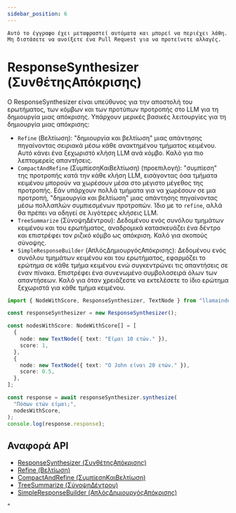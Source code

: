 ```yaml
---
sidebar_position: 6
---
```


`Αυτό το έγγραφο έχει μεταφραστεί αυτόματα και μπορεί να περιέχει λάθη. Μη διστάσετε να ανοίξετε ένα Pull Request για να προτείνετε αλλαγές.`

# ResponseSynthesizer (ΣυνθέτηςΑπόκρισης)

Ο ResponseSynthesizer είναι υπεύθυνος για την αποστολή του ερωτήματος, των κόμβων και των προτύπων προτροπής στο LLM για τη δημιουργία μιας απόκρισης. Υπάρχουν μερικές βασικές λειτουργίες για τη δημιουργία μιας απόκρισης:

- `Refine` (Βελτίωση): "δημιουργία και βελτίωση" μιας απάντησης πηγαίνοντας σειριακά μέσω κάθε ανακτημένου τμήματος κειμένου. Αυτό κάνει ένα ξεχωριστό κλήση LLM ανά κόμβο. Καλό για πιο λεπτομερείς απαντήσεις.
- `CompactAndRefine` (ΣυμπίεσηΚαιΒελτίωση) (προεπιλογή): "συμπίεση" της προτροπής κατά την κάθε κλήση LLM, εισάγοντας όσα τμήματα κειμένου μπορούν να χωρέσουν μέσα στο μέγιστο μέγεθος της προτροπής. Εάν υπάρχουν πολλά τμήματα για να χωρέσουν σε μια προτροπή, "δημιουργία και βελτίωση" μιας απάντησης πηγαίνοντας μέσω πολλαπλών συμπιεσμένων προτροπών. Ίδιο με το `refine`, αλλά θα πρέπει να οδηγεί σε λιγότερες κλήσεις LLM.
- `TreeSummarize` (ΣύνοψηΔέντρου): Δεδομένου ενός συνόλου τμημάτων κειμένου και του ερωτήματος, αναδρομικά κατασκευάζει ένα δέντρο και επιστρέφει τον ριζικό κόμβο ως απόκριση. Καλό για σκοπούς σύνοψης.
- `SimpleResponseBuilder` (ΑπλόςΔημιουργόςΑπόκρισης): Δεδομένου ενός συνόλου τμημάτων κειμένου και του ερωτήματος, εφαρμόζει το ερώτημα σε κάθε τμήμα κειμένου ενώ συγκεντρώνει τις απαντήσεις σε έναν πίνακα. Επιστρέφει ένα συνενωμένο συμβολοσειρά όλων των απαντήσεων. Καλό για όταν χρειάζεστε να εκτελέσετε το ίδιο ερώτημα ξεχωριστά για κάθε τμήμα κειμένου.

```typescript
import { NodeWithScore, ResponseSynthesizer, TextNode } from "llamaindex";

const responseSynthesizer = new ResponseSynthesizer();

const nodesWithScore: NodeWithScore[] = [
  {
    node: new TextNode({ text: "Είμαι 10 ετών." }),
    score: 1,
  },
  {
    node: new TextNode({ text: "Ο John είναι 20 ετών." }),
    score: 0.5,
  },
];

const response = await responseSynthesizer.synthesize(
  "Πόσων ετών είμαι;",
  nodesWithScore,
);
console.log(response.response);
```

## Αναφορά API

- [ResponseSynthesizer (ΣυνθέτηςΑπόκρισης)](../../api/classes/ResponseSynthesizer.md)
- [Refine (Βελτίωση)](../../api/classes/Refine.md)
- [CompactAndRefine (ΣυμπίεσηΚαιΒελτίωση)](../../api/classes/CompactAndRefine.md)
- [TreeSummarize (ΣύνοψηΔέντρου)](../../api/classes/TreeSummarize.md)
- [SimpleResponseBuilder (ΑπλόςΔημιουργόςΑπόκρισης)](../../api/classes/SimpleResponseBuilder.md)

"
